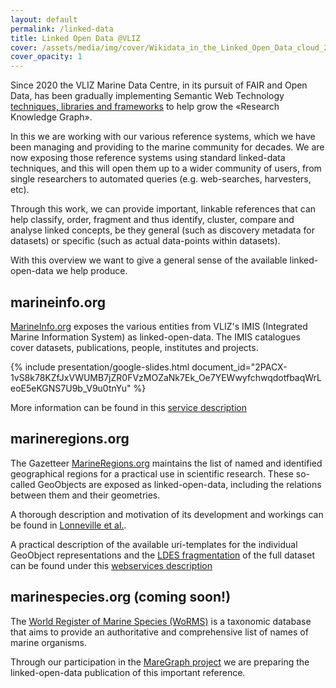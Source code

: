 ```yaml
---
layout: default
permalink: /linked-data
title: Linked Open Data @VLIZ
cover: /assets/media/img/cover/Wikidata_in_the_Linked_Open_Data_cloud_2020-08-20.svg
cover_opacity: 1
---
```


Since 2020 the VLIZ Marine Data Centre, in its pursuit of FAIR and Open Data, has been gradually implementing Semantic Web Technology [techniques, libraries and frameworks](/technical-approach) to help grow the «Research Knowledge Graph». 

In this we are working with our various reference systems, which we have been managing and providing to the marine community for decades. We are now exposing those reference systems using standard linked-data techniques, and this will open them up to a wider community of users, from single researchers to automated queries (e.g. web-searches, harvesters, etc).

Through this work, we can provide important, linkable references that can help classify, order, fragment and thus identify, cluster, compare and analyse linked concepts, be they general (such as discovery metadata for datasets) or specific (such as actual data-points within datasets).

With this overview we want to give a general sense of the available linked-open-data we help produce.

## marineinfo.org <a name="marineinfo"></a>

[MarineInfo.org](https://marineinfo.org/) exposes the various entities from VLIZ's IMIS (Integrated Marine Information System) as linked-open-data. The IMIS catalogues cover datasets, publications, people, institutes and projects.

{% include presentation/google-slides.html
   document_id="2PACX-1vS8k78KZfJxVWUMB7jZR0FVzMOZaNk7Ek_Oe7YEWwyfchwqdotfbaqWrLeoE5eKGNS7U9b_V9u0tnYu"
%}
 
More information can be found in this [service description](https://marineinfo.org/products-and-services)

## marineregions.org <a name="marineregions"></a>

The Gazetteer [MarineRegions.org](https://marineregions.org/) maintains the list of named and identified geographical regions for a practical use in scientific research. These so-called GeoObjects are exposed as linked-open-data, including the relations between them and their geometries.

A thorough description and motivation of its development and workings can be found in [Lonneville et al.](https://marineinfo.org/id/publication/346947).

A practical description of the available uri-templates for the individual GeoObject representations and the [LDES fragmentation](https://marineregions.org/feed) of the full dataset can be found under this [webservices description](https://marineregions.org/gazetteer.php?p=webservices) 


## marinespecies.org (coming soon!) <a name="marinespecies"></a>

The [World Register of Marine Species (WoRMS)](https://marinespecies.org/) is a taxonomic database that aims to provide an authoritative and comprehensive list of names of marine organisms.

Through our participation in the [MareGraph project](https://www.maregraph.eu/) we are preparing the linked-open-data publication of this important reference.

